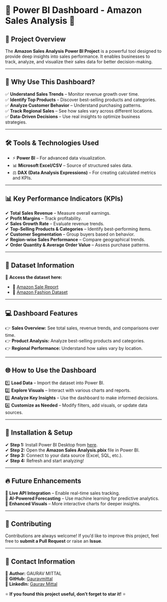 # 💎 Power BI Dashboard - Amazon Sales Analysis 💎

## 📌 Project Overview

The **Amazon Sales Analysis Power BI Project** is a powerful tool designed to provide deep insights into sales performance. It enables businesses to track, analyze, and visualize their sales data for better decision-making.

---
## 🚀 Why Use This Dashboard?

✅ **Understand Sales Trends** – Monitor revenue growth over time.  
✅ **Identify Top Products** – Discover best-selling products and categories.  
✅ **Analyze Customer Behavior** – Understand purchasing patterns.  
✅ **Track Regional Sales** – See how sales vary across different locations.  
✅ **Data-Driven Decisions** – Use real insights to optimize business strategies.  

---
## 🛠️ Tools & Technologies Used

- ⚡ **Power BI** – For advanced data visualization.
- 📊 **Microsoft Excel/CSV** – Source of structured sales data.
- ⚖️ **DAX (Data Analysis Expressions)** – For creating calculated metrics and KPIs.

---
## 📊 Key Performance Indicators (KPIs)

✔ **Total Sales Revenue** – Measure overall earnings.  
✔ **Profit Margins** – Track profitability.  
✔ **Sales Growth Rate** – Evaluate revenue trends.  
✔ **Top-Selling Products & Categories** – Identify best-performing items.  
✔ **Customer Segmentation** – Group buyers based on behavior.  
✔ **Region-wise Sales Performance** – Compare geographical trends.  
✔ **Order Quantity & Average Order Value** – Assess purchase patterns.  

---
## 📂 Dataset Information  
🔹 **Access the dataset here:**  
- 📂 [Amazon Sale Report](https://github.com/gauravmittal9718/Power-BI-Dashboard---Amazon-Sales-Analysis/blob/main/Amazon%20Sale%20Report%20.xlsx)  
- 👗 [Amazon Fashion Dataset](https://drive.google.com/file/d/1J5B5qzajH_ov8Z2pC7o0ASSjohKoQpDd/view?usp=sharing)  

---
## 💻 Dashboard Features

👉 **Sales Overview:** See total sales, revenue trends, and comparisons over time.  
👉 **Product Analysis:** Analyze best-selling products and categories.  
👉 **Regional Performance:** Understand how sales vary by location.  

---
## 🌐 How to Use the Dashboard

1️⃣ **Load Data** – Import the dataset into Power BI.  
2️⃣ **Explore Visuals** – Interact with various charts and reports.  
3️⃣ **Analyze Key Insights** – Use the dashboard to make informed decisions.  
4️⃣ **Customize as Needed** – Modify filters, add visuals, or update data sources.  

---
## 🏰 Installation & Setup

✔ **Step 1:** Install Power BI Desktop from [here](https://www.microsoft.com/en-us/power-platform/products/power-bi/desktop).  
✔ **Step 2:** Open the **Amazon Sales Analysis.pbix** file in Power BI.  
✔ **Step 3:** Connect to your data source (Excel, SQL, etc.).  
✔ **Step 4:** Refresh and start analyzing!  

---
## 🔥 Future Enhancements

🔗 **Live API Integration** – Enable real-time sales tracking.  
🎯 **AI-Powered Forecasting** – Use machine learning for predictive analytics.  
🎨 **Enhanced Visuals** – More interactive charts for deeper insights.  

---
## 🤝 Contributing

Contributions are always welcome! If you’d like to improve this project, feel free to **submit a Pull Request** or raise an **Issue**.

---
## 💌 Contact Information

📌 **Author:** GAURAV MITTAL  
📌 **GitHub:** [Gauravmittal](https://github.com/gauravmittal9718)  
📌 **LinkedIn:** [Gaurav Mittal](https://www.linkedin.com/in/gaurav-mittal-59378b201/)  

⭐ **If you found this project useful, don’t forget to star it!** ⭐

